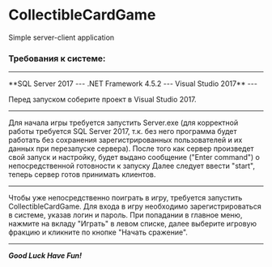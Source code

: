 # CollectibleCardGame
Simple server-client application

 <h3>Требования к системе:</h3>
 <hr>**SQL Server 2017
 ---
 .NET Framework 4.5.2
 ---
 Visual Studio 2017**
 ---

  Перед запуском соберите проект в Visual Studio 2017.<hr>

  Для начала игры требуется запустить Server.exe (для корректной работы требуется SQL Server 2017, т.к. без него программа будет работать без сохранения зарегистрированных пользователей и их данных при перезапуске сервера).
После того как сервер произведет свой запуск и настройку, будет выдано сообщение ("Enter command") о непосредственной готовности к запуску
Далее следует ввести "start", теперь сервер готов принимать клиентов.<hr>

  Чтобы уже непосредственно поиграть в игру, требуется запустить CollectibleCardGame.
Для входа в игру необходимо зарегистрироваться в системе, указав логин и пароль.
При попадании в главное меню, нажмите на вкладу "Играть" в левом списке, далее выберите игровую фракцию и кликните по кнопке "Начать сражение".<hr>

  ***Good Luck Have Fun!***
